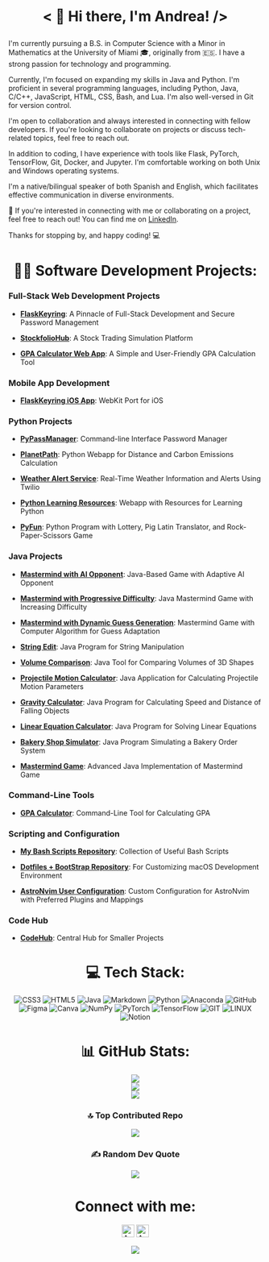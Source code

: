 # <p align="center">< 👋 Hi there, I'm Andrea! /></p>

I'm currently pursuing a B.S. in Computer Science with a Minor in Mathematics at the University of Miami 🎓, originally from 🇪🇸. I have a strong passion for technology and programming.

Currently, I'm focused on expanding my skills in Java and Python. I'm proficient in several programming languages, including Python, Java, C/C++, JavaScript, HTML, CSS, Bash, and Lua. I'm also well-versed in Git for version control.

I'm open to collaboration and always interested in connecting with fellow developers. If you're looking to collaborate on projects or discuss tech-related topics, feel free to reach out.

In addition to coding, I have experience with tools like Flask, PyTorch, TensorFlow, Git, Docker, and Jupyter. I'm comfortable working on both Unix and Windows operating systems.

I'm a native/bilingual speaker of both Spanish and English, which facilitates effective communication in diverse environments.

🤝 If you're interested in connecting with me or collaborating on a project, feel free to reach out! You can find me on [LinkedIn](https://linkedin.com/in/andrea-venti).

Thanks for stopping by, and happy coding! 💻

<div align="center">

# 👨‍💻 Software Development Projects:

</div>

### Full-Stack Web Development Projects

*   [**FlaskKeyring**](https://github.com/av1155/FlaskKeyring): A Pinnacle of Full-Stack Development and Secure Password Management
    
*   [**StockfolioHub**](https://github.com/av1155/Finance-WebApp): A Stock Trading Simulation Platform
    
*   [**GPA Calculator Web App**](https://github.com/av1155/GPA-Calculator-Webapp): A Simple and User-Friendly GPA Calculation Tool
    

### Mobile App Development

*   [**FlaskKeyring iOS App**](https://github.com/av1155/FlaskKeyringiOSApp): WebKit Port for iOS

### Python Projects

*   [**PyPassManager**](https://github.com/av1155/PyPassManager): Command-line Interface Password Manager
    
*   [**PlanetPath**](https://github.com/av1155/PlanetPath): Python Webapp for Distance and Carbon Emissions Calculation
    
*   [**Weather Alert Service**](https://github.com/av1155/Weather-Alert-Service): Real-Time Weather Information and Alerts Using Twilio
    
*   [**Python Learning Resources**](https://github.com/av1155/Python-Learning-Resources): Webapp with Resources for Learning Python
    
*   [**PyFun**](https://github.com/av1155/PyFun): Python Program with Lottery, Pig Latin Translator, and Rock-Paper-Scissors Game
    

### Java Projects

*   [**Mastermind with AI Opponent**](https://github.com/av1155/MastermindAI): Java-Based Game with Adaptive AI Opponent
    
*   [**Mastermind with Progressive Difficulty**](https://github.com/av1155/College_Code/blob/main/CSC_120/CSC_120_Lecture/src/FinalProject/MastermindPart1DifficultyVersionA.java): Java Mastermind Game with Increasing Difficulty
    
*   [**Mastermind with Dynamic Guess Generation**](https://github.com/av1155/College_Code/blob/main/CSC_120/CSC_120_Lecture/src/FinalProject/MastermindPart2VersionD.java): Mastermind Game with Computer Algorithm for Guess Adaptation
    
*   [**String Edit**](https://github.com/av1155/CodeHub/tree/main/Projects/Java_Projects/StringEdit): Java Program for String Manipulation
    
*   [**Volume Comparison**](https://github.com/av1155/CodeHub/tree/main/Projects/Java_Projects/VolumeComparison): Java Tool for Comparing Volumes of 3D Shapes
    
*   [**Projectile Motion Calculator**](https://github.com/av1155/CodeHub/tree/main/Projects/Java_Projects/ProjectileMotionCalculator): Java Application for Calculating Projectile Motion Parameters
    
*   [**Gravity Calculator**](https://github.com/av1155/CodeHub/tree/main/Projects/Java_Projects/Gravity%20Calculator): Java Program for Calculating Speed and Distance of Falling Objects
    
*   [**Linear Equation Calculator**](https://github.com/av1155/CodeHub/tree/main/Projects/Java_Projects/Linear%20Equation%20Calculator): Java Program for Solving Linear Equations
    
*   [**Bakery Shop Simulator**](https://github.com/av1155/CodeHub/tree/main/Projects/Java_Projects/Bakery%20Shop): Java Program Simulating a Bakery Order System
    
*   [**Mastermind Game**](https://github.com/av1155/College_Code/blob/main/CSC_120/CSC_120_Lecture/src/FinalProject/MastermindPart2ersionD.java): Advanced Java Implementation of Mastermind Game
    

### Command-Line Tools

*   [**GPA Calculator**](https://github.com/av1155/GPA-Calculator): Command-Line Tool for Calculating GPA

### Scripting and Configuration

*   [**My Bash Scripts Repository**](https://github.com/av1155/scripts): Collection of Useful Bash Scripts
    
*   [**Dotfiles + BootStrap Repository**](https://github.com/av1155/.dotfiles): For Customizing macOS Development Environment
    
*   [**AstroNvim User Configuration**](https://github.com/av1155/astronvim_config): Custom Configuration for AstroNvim with Preferred Plugins and Mappings
    

### Code Hub

*   [**CodeHub**](https://github.com/av1155/CodeHub): Central Hub for Smaller Projects
<div align="center">
  
# 💻 Tech Stack:
![CSS3](https://img.shields.io/badge/css3-%231572B6.svg?style=for-the-badge&logo=css3&logoColor=white) ![HTML5](https://img.shields.io/badge/html5-%23E34F26.svg?style=for-the-badge&logo=html5&logoColor=white) ![Java](https://img.shields.io/badge/java-%23ED8B00.svg?style=for-the-badge&logo=java&logoColor=white) ![Markdown](https://img.shields.io/badge/markdown-%23000000.svg?style=for-the-badge&logo=markdown&logoColor=white) ![Python](https://img.shields.io/badge/python-3670A0?style=for-the-badge&logo=python&logoColor=ffdd54) ![Anaconda](https://img.shields.io/badge/Anaconda-%2344A833.svg?style=for-the-badge&logo=anaconda&logoColor=white) ![GitHub](https://img.shields.io/badge/GitHub-%23121011.svg?style=for-the-badge&logo=github&logoColor=white) 	![Figma](https://img.shields.io/badge/figma-%23F24E1E.svg?style=for-the-badge&logo=figma&logoColor=white) ![Canva](https://img.shields.io/badge/Canva-%2300C4CC.svg?style=for-the-badge&logo=Canva&logoColor=white) ![NumPy](https://img.shields.io/badge/numpy-%23013243.svg?style=for-the-badge&logo=numpy&logoColor=white) ![PyTorch](https://img.shields.io/badge/PyTorch-%23EE4C2C.svg?style=for-the-badge&logo=PyTorch&logoColor=white) ![TensorFlow](https://img.shields.io/badge/TensorFlow-%23FF6F00.svg?style=for-the-badge&logo=TensorFlow&logoColor=white) ![GIT](https://img.shields.io/badge/Git-fc6d26?style=for-the-badge&logo=git&logoColor=white) ![LINUX](https://img.shields.io/badge/Linux-FCC624?style=for-the-badge&logo=linux&logoColor=black) ![Notion](https://img.shields.io/badge/Notion-%23000000.svg?style=for-the-badge&logo=notion&logoColor=white)
# 📊 GitHub Stats:
![](https://github-readme-stats.vercel.app/api?username=av1155&theme=react&hide_border=false&include_all_commits=true&count_private=true)<br/>
![](https://github-readme-streak-stats.herokuapp.com/?user=av1155&theme=react&hide_border=false)<br/>
![](https://github-readme-stats.vercel.app/api/top-langs/?username=av1155&theme=react&hide_border=false&include_all_commits=true&count_private=true&layout=compact)

### 🔝 Top Contributed Repo
![](https://github-contributor-stats.vercel.app/api?username=av1155&limit=5&theme=tokyonight&combine_all_yearly_contributions=true)

### ✍️ Random Dev Quote
![](https://quotes-github-readme.vercel.app/api?type=horizontal&theme=tokyonight)

# Connect with me:

[<img alt="AndreaVenti | Twitter" width="25px" src="https://www.svgrepo.com/show/475689/twitter-color.svg" />][twitter]
[<img alt="AndreaVenti | LinkedIn" width="25px" src="https://www.svgrepo.com/show/448234/linkedin.svg" />][linkedin]

[twitter]: https://twitter.com/Andru_VF
[linkedin]: https://www.linkedin.com/in/andrea-venti/

[![](https://visitcount.itsvg.in/api?id=av1155&icon=0&color=0)](https://visitcount.itsvg.in)

</div>
